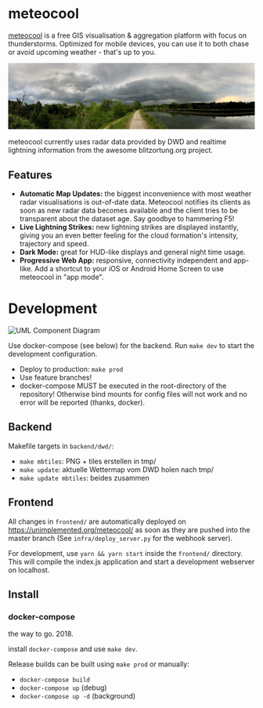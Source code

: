 # meteocool

[meteocool](https://unimplemented.org/meteocool/) is a free GIS
visualisation & aggregation platform with focus on thunderstorms.
Optimized for mobile devices, you can use it to both chase or
avoid upcoming weather - that's up to you.

![An exemplary cloud formation with high reflectivity (aka thunderstorm)](/frontend/assets/IMG_3076.jpg?raw=true "An exemplary cloud formation with high reflectivity")

meteocool currently uses radar data provided by DWD and realtime lightning
information from the awesome blitzortung.org project.

## Features

* **Automatic Map Updates:** the biggest inconvenience with most weather radar
  visualisations is out-of-date data. Meteocool notifies its clients as
  soon as new radar data becomes available and the client tries
  to be transparent about the dataset age. Say goodbye to hammering F5!
* **Live Lightning Strikes:** new lightning strikes are displayed instantly,
  giving you an even better feeling for the cloud formation's intensity,
  trajectory and speed.
* **Dark Mode:** great for HUD-like displays and general night time usage.
* **Progressive Web App:** responsive, connectivity independent and app-like.
  Add a shortcut to your iOS or Android Home Screen to use meteocool in
  "app mode".

# Development

![UML Component Diagram](/doc/meteocool_component.png?raw=true "Component diagram")

Use docker-compose (see below) for the backend. Run ```make dev``` to start the
development configuration.

* Deploy to production: ```make prod```
* Use feature branches!
* docker-compose MUST be executed in the root-directory of the repository!
  Otherwise bind mounts for config files will not work and no error
  will be reported (thanks, docker).

## Backend

Makefile targets in ```backend/dwd/```:

 - ```make mbtiles```: PNG + tiles erstellen in tmp/
 - ```make update```: aktuelle Wettermap vom DWD holen nach tmp/
 - ```make update mbtiles```: beides zusammen

## Frontend

All changes in ```frontend/``` are automatically deployed on
https://unimplemented.org/meteocool/ as soon as they are pushed
into the master branch (See ```infra/deploy_server.py``` for the
webhook server).

For development, use ```yarn && yarn start``` inside the
```frontend/``` directory. This will compile the index.js application
and start a development webserver on localhost.

## Install

### docker-compose

the way to go. 2018.

install `docker-compose` and use `make dev`.

Release builds can be built using `make prod` or manually:

* `docker-compose build`
* `docker-compose up` (debug)
* `docker-compose up -d` (background)
